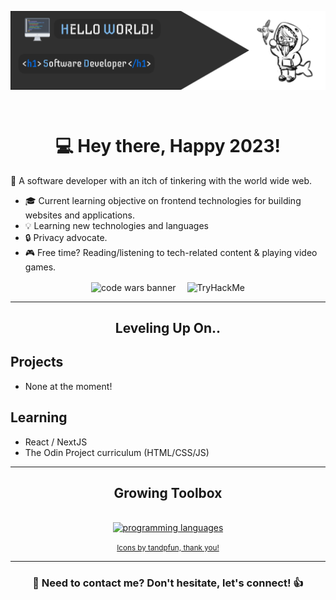 <p><img align="center" src="./assets/profile_banner.png"></p><br>

<h1 align="center">💻 <b>Hey there, Happy 2023!</b></h1>

💬 A software developer with an itch of tinkering with the world wide web.

- 🎓 Current learning objective on frontend technologies for building websites and applications.
- 💡 Learning new technologies and languages
- 🔒 Privacy advocate.
- 🎮 Free time? Reading/listening to tech-related content & playing video games.

<div align="center">
    <img align="center" alt="code wars banner" src="https://www.codewars.com/users/hny-codes/badges/large">&emsp;
     <img align="center" src="https://tryhackme-badges.s3.amazonaws.com/TenyouTachia.png" alt="TryHackMe"><br>
</div>

---

<div align="center">
    <h2><b>Leveling Up On..</b></h2>
</div>

## Projects

- None at the moment!

## Learning

- React / NextJS
- The Odin Project curriculum (HTML/CSS/JS)

---

<div align="center">
    <h2><b>Growing Toolbox</b></h2><br>
</div>

<div align="center">
    <a href="https://skillicons.dev">
        <img alt="programming languages" src="https://skillicons.dev/icons?i=git,js,html,css,py,java,react,redux&perline=4" />
    </a><br>
    <a href="https://github.com/tandpfun">
        <p><small>Icons by tandpfun, thank you!</small></p>
    </a>
</div>

---

<h3 align="center">💬 Need to contact me? Don't hesitate, let's connect! 👍</h3>

